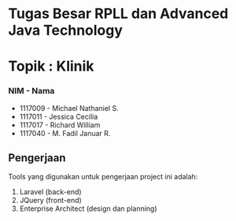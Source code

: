 # Tugas Besar RPLL dan Advanced Java Technology
# Topik : Klinik

### NIM - Nama
- 1117009 - Michael Nathaniel S.
- 1117011 - Jessica Cecilia 
- 1117017 - Richard William
- 1117040 - M. Fadil Januar R.

## Pengerjaan
Tools yang digunakan untuk pengerjaan project ini adalah:
1. Laravel (back-end)
2. JQuery (front-end)
3. Enterprise Architect (design dan planning)
